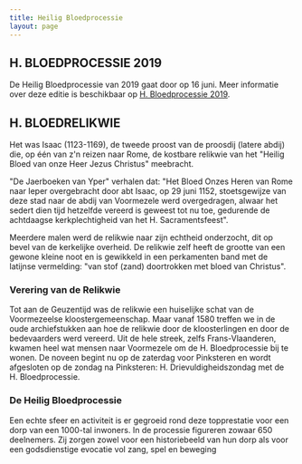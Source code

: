```yaml
---
title: Heilig Bloedprocessie
layout: page
---
```


## H. BLOEDPROCESSIE 2019

De Heilig Bloedprocessie van 2019 gaat door op 16 juni.
Meer informatie over deze editie is beschikbaar op [H. Bloedprocessie 2019](./hbloedprocessie-2019.html).

## H. BLOEDRELIKWIE

Het was Isaac (1123-1169), de tweede proost van de proosdij (latere abdij) die, op één van z'n reizen naar Rome,
de kostbare relikwie van het "Heilig Bloed van onze Heer Jezus Christus" meebracht.

"De Jaerboeken van Yper" verhalen dat:
"Het Bloed Onzes Heren van Rome naar Ieper overgebracht door abt Isaac, op 29 juni 1152, stoetsgewijze van deze stad
naar de abdij van Voormezele werd overgedragen, alwaar het sedert dien tijd hetzelfde vereerd is geweest tot nu toe,
gedurende de achtdaagse kerkplechtigheid van het H. Sacramentsfeest".

Meerdere malen werd de relikwie naar zijn echtheid onderzocht, dit op bevel van de kerkelijke overheid.
De relikwie zelf heeft de grootte van een gewone kleine noot en is gewikkeld in een perkamenten band met de
latijnse vermelding: "van stof (zand) doortrokken met bloed van Christus".

### Verering van de Relikwie

Tot aan de Geuzentijd was de relikwie een huiselijke schat van de Voormezeelse kloostergemeenschap. Maar vanaf 1580
treffen we in de oude archiefstukken aan hoe de relikwie door de kloosterlingen en door de bedevaarders werd vereerd.
Uit de hele streek, zelfs Frans-Vlaanderen, kwamen heel wat mensen naar Voormezele om de H. Bloedprocessie bij te
wonen. De noveen begint nu op de zaterdag voor Pinksteren en wordt afgesloten op de zondag na Pinksteren: H.
Drievuldigheidszondag met de H. Bloedprocessie.

### De Heilig Bloedprocessie

Een echte sfeer en activiteit is er gegroeid rond deze topprestatie voor een dorp van een 1000-tal inwoners.
In de processie figureren zowaar 650 deelnemers. Zij zorgen zowel voor een historiebeeld van hun dorp als voor een
godsdienstige evocatie vol zang, spel en beweging
